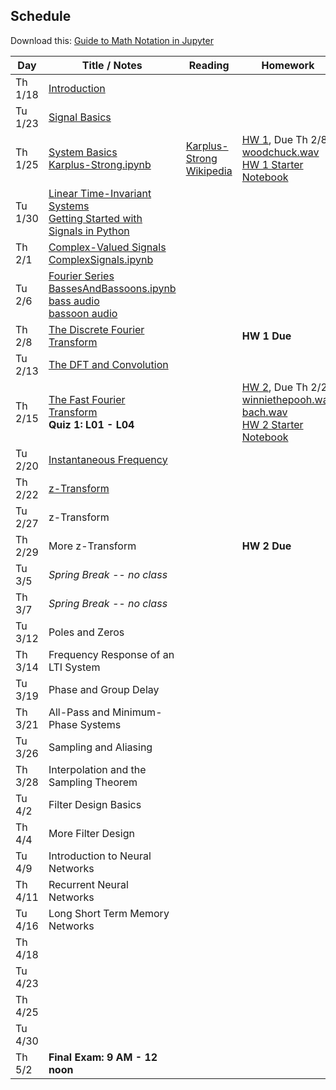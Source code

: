 ## Schedule

Download this: [Guide to Math Notation in Jupyter](examples/MathNotationGuide.ipynb)


| Day     | Title / Notes                                                      | Reading               | Homework                                   |
|---------|--------------------------------------------------------------------|-----------------------|--------------------------------------------|
| Th 1/18 | [Introduction](lectures/L00-Introduction.pdf)                      |                       |                                            |
| Tu 1/23 | [Signal Basics](lectures/L01-SignalBasics.pdf)                     |                       |                                            |
| Th 1/25 | [System Basics](lectures/L02-SystemBasics.pdf)<br>[Karplus-Strong.ipynb](examples/Karplus-Strong.ipynb) | [Karplus-Strong Wikipedia](https://en.wikipedia.org/wiki/Karplus%E2%80%93Strong_string_synthesis)   | [HW 1](homeworks/hw1.pdf), Due Th 2/8<br>[woodchuck.wav](homeworks/woodchuck.wav)<br>[HW 1 Starter Notebook](homeworks/HW1-Starter.ipynb) |
| Tu 1/30 | [Linear Time-Invariant Systems](lectures/L03-LTISystems.pdf)<br>[Getting Started with Signals in Python](examples/SignalsInPython.ipynb) |                       |                                            |
| Th 2/1  | [Complex-Valued Signals](lectures/L04-ComplexSignals.pdf)<br>[ComplexSignals.ipynb](examples/ComplexSignals.ipynb) |                       |                                            |
| Tu 2/6  | [Fourier Series](lectures/L05-FourierSeries.pdf)<br>[BassesAndBassoons.ipynb](examples/BassesAndBassoons.ipynb)<br>[bass audio](examples/double-bass_A1_1_forte_arco-normal.wav)<br>[bassoon audio](examples/bassoon_A2_1_forte_normal.wav) |  |  |
| Th 2/8  | [The Discrete Fourier Transform](lectures/L06-DiscreteFourierTransform.pdf)  |             | **HW 1 Due**                               |
| Tu 2/13 | [The DFT and Convolution](lectures/L07-DFTConvolution.pdf)         |                       |                                            |
| Th 2/15 | [The Fast Fourier Transform](lectures/L08-FFT_STFT.pdf)<br>**Quiz 1: L01 - L04** |         | [HW 2](homeworks/hw2.pdf), Due Th 2/29<br>[winniethepooh.wav](homeworks/winniethepooh.wav)<br>[bach.wav](homeworks/bach.wav)<br>[HW 2 Starter Notebook](homeworks/HW2-Starter.ipynb) |
| Tu 2/20 | [Instantaneous Frequency](lectures/L09-InstantaneousFrequency.pdf) |                       |                                            |
| Th 2/22 | [z-Transform](lectures/L10-zTransform.pdf)                         |                       |                                            |
| Tu 2/27 | z-Transform                                                        |                       |                                            |
| Th 2/29 | More z-Transform                                                   |                       | **HW 2 Due**                               |
| Tu 3/5  | *Spring Break -- no class* | | |
| Th 3/7  | *Spring Break -- no class* | | |
| Tu 3/12 | Poles and Zeros                                                        |                       |                                            |
| Th 3/14 | Frequency Response of an LTI System                                                   |                       |                                            |
| Tu 3/19 | Phase and Group Delay                                                    |                       |                                            |
| Th 3/21 | All-Pass and Minimum-Phase Systems                                |                       |                                            |
| Tu 3/26 | Sampling and Aliasing                                              |                       |                                            |
| Th 3/28 | Interpolation and the Sampling Theorem                                 |                       |                                            |
| Tu 4/2  | Filter Design Basics                                              |                       |                                            |
| Th 4/4  | More Filter Design                             |                       |                                            |
| Tu 4/9  | Introduction to Neural Networks                                               |                       |                                            |
| Th 4/11 | Recurrent Neural Networks                                                 |                       |                                            |
| Tu 4/16 | Long Short Term Memory Networks                                    |                       |                                            |
| Th 4/18 |                                           |                       |                                            |
| Tu 4/23 |                                     |                       |                                            |
| Th 4/25 |                                                                    |                       |                                            |
| Tu 4/30 |                                                                    |                       |                                            |
| Th 5/2  | **Final Exam: 9 AM - 12 noon**                                     |                       |                                            |
